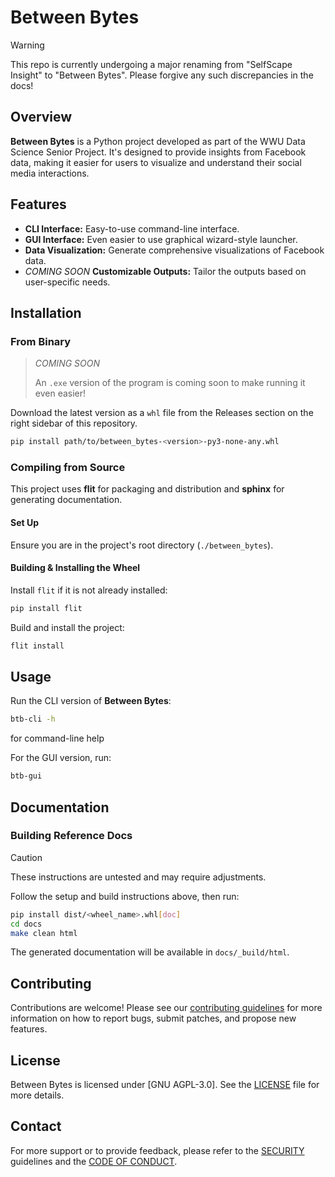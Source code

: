 # Between Bytes

> [!WARNING]
> This repo is currently undergoing a major renaming from "SelfScape Insight" to "Between Bytes". Please forgive any such discrepancies in the docs!

## Overview
**Between Bytes** is a Python project developed as part of the WWU Data Science Senior Project. It's designed to provide insights from Facebook data, making it easier for users to visualize and understand their social media interactions.

## Features
- **CLI Interface:** Easy-to-use command-line interface.
- **GUI Interface:** Even easier to use graphical wizard-style launcher.
- **Data Visualization:** Generate comprehensive visualizations of Facebook data.
- *COMING SOON* **Customizable Outputs:** Tailor the outputs based on user-specific needs.

## Installation

### From Binary
> *COMING SOON*
>
> An `.exe` version of the program is coming soon to make running it even easier!

Download the latest version as a `whl` file from the Releases section on the right sidebar of this repository.

```bash
pip install path/to/between_bytes-<version>-py3-none-any.whl
```

### Compiling from Source
This project uses **flit** for packaging and distribution and **sphinx** for generating documentation.

#### Set Up
Ensure you are in the project's root directory (`./between_bytes`).

#### Building & Installing the Wheel
Install `flit` if it is not already installed:
```bash
pip install flit
```
Build and install the project:
```bash
flit install
```

## Usage
Run the CLI version of **Between Bytes**:
```bash
btb-cli -h
```
for command-line help

For the GUI version, run:
```bash
btb-gui
```

## Documentation
### Building Reference Docs
> [!CAUTION]
> These instructions are untested and may require adjustments.

Follow the setup and build instructions above, then run:
```bash
pip install dist/<wheel_name>.whl[doc]
cd docs
make clean html
```
The generated documentation will be available in `docs/_build/html`.

## Contributing
Contributions are welcome! Please see our [contributing guidelines](.github/CONTRIBUTING.md) for more information on how to report bugs, submit patches, and propose new features.

## License
Between Bytes is licensed under [GNU AGPL-3.0]. See the [LICENSE](LICENSE) file for more details.

## Contact
For more support or to provide feedback, please refer to the [SECURITY](.github/SECURITY.md) guidelines and the [CODE OF CONDUCT](.github/CODE_OF_CONDUCT.md).